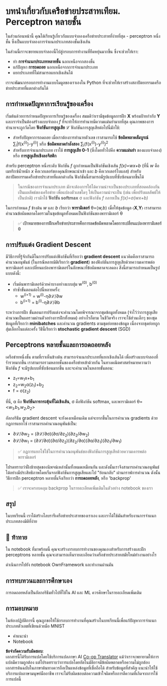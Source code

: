 <!--
CO_OP_TRANSLATOR_METADATA:
{
  "original_hash": "df98b2c59f87d8543135301e87969f70",
  "translation_date": "2025-05-20T02:20:21+00:00",
  "source_file": "15-rag-and-vector-databases/data/own_framework.md",
  "language_code": "th"
}
-->
# บทนำเกี่ยวกับเครือข่ายประสาทเทียม. Perceptron หลายชั้น

ในส่วนก่อนหน้านี้ คุณได้เรียนรู้เกี่ยวกับแบบจำลองเครือข่ายประสาทที่ง่ายที่สุด - perceptron หนึ่งชั้น ซึ่งเป็นแบบจำลองการจำแนกประเภทสองชั้นเชิงเส้น

ในส่วนนี้เราจะขยายแบบจำลองนี้ไปสู่กรอบการทำงานที่ยืดหยุ่นมากขึ้น ซึ่งจะช่วยให้เรา:

* ทำ **การจำแนกประเภทหลายชั้น** นอกเหนือจากสองชั้น
* แก้ปัญหา **การถดถอย** นอกเหนือจากการจำแนกประเภท
* แยกประเภทที่ไม่สามารถแยกเชิงเส้นได้

เราจะพัฒนากรอบการทำงานแบบโมดูลของเราเองใน Python ที่จะช่วยให้เราสร้างสถาปัตยกรรมเครือข่ายประสาทที่แตกต่างกันได้

## การกำหนดปัญหาการเรียนรู้ของเครื่อง

เริ่มต้นด้วยการกำหนดปัญหาการเรียนรู้ของเครื่อง สมมติว่าเรามีชุดข้อมูลการฝึก **X** พร้อมป้ายกำกับ **Y** และเราจำเป็นต้องสร้างแบบจำลอง *f* ที่จะทำให้การทำนายมีความแม่นยำมากที่สุด คุณภาพของการทำนายจะถูกวัดโดย **ฟังก์ชันการสูญเสีย** ℒ ฟังก์ชันการสูญเสียต่อไปนี้มักใช้:

* สำหรับปัญหาการถดถอย เมื่อเราต้องการทำนายตัวเลข เราสามารถใช้ **ข้อผิดพลาดสัมบูรณ์** ∑<sub>i</sub>|f(x<sup>(i)</sup>)-y<sup>(i)</sup>| หรือ **ข้อผิดพลาดกำลังสอง** ∑<sub>i</sub>(f(x<sup>(i)</sup>)-y<sup>(i)</sup>)<sup>2</sup>
* สำหรับการจำแนกประเภท เราใช้ **การสูญเสีย 0-1** (ซึ่งโดยทั่วไปคือ **ความแม่นยำ** ของแบบจำลอง) หรือ **การสูญเสียเชิงลอจิสติก**

สำหรับ perceptron หนึ่งระดับ ฟังก์ชัน *f* ถูกกำหนดเป็นฟังก์ชันเชิงเส้น *f(x)=wx+b* (ที่นี่ *w* คือเมทริกซ์น้ำหนัก *x* คือเวกเตอร์ของคุณลักษณะนำเข้า และ *b* คือเวกเตอร์ไบแอส) สำหรับสถาปัตยกรรมเครือข่ายประสาทที่แตกต่างกัน ฟังก์ชันนี้สามารถมีรูปแบบที่ซับซ้อนมากขึ้นได้

> ในกรณีของการจำแนกประเภท มักจะต้องการให้ได้ความน่าจะเป็นของประเภทที่สอดคล้องกันเป็นผลลัพธ์ของเครือข่าย เพื่อแปลงตัวเลขใดๆ ให้เป็นความน่าจะเป็น (เช่น เพื่อปรับผลลัพธ์ให้เป็นปกติ) เรามักใช้ **ฟังก์ชัน softmax** σ และฟังก์ชัน *f* กลายเป็น *f(x)=σ(wx+b)*

ในการกำหนด *f* ข้างต้น *w* และ *b* เรียกว่า **พารามิเตอร์** θ=⟨*w,b*⟩ เมื่อให้ชุดข้อมูล ⟨**X**,**Y**⟩ เราสามารถคำนวณข้อผิดพลาดโดยรวมในชุดข้อมูลทั้งหมดเป็นฟังก์ชันของพารามิเตอร์ θ

> ✅ **เป้าหมายของการฝึกเครือข่ายประสาทคือการลดข้อผิดพลาดโดยการเปลี่ยนแปลงพารามิเตอร์ θ**

## การปรับแต่ง Gradient Descent

มีวิธีการที่รู้จักกันดีในการปรับแต่งฟังก์ชันที่เรียกว่า **gradient descent** แนวคิดคือเราสามารถคำนวณอนุพันธ์ (ในกรณีหลายมิติเรียกว่า **gradient**) ของฟังก์ชันการสูญเสียด้วยความเคารพต่อพารามิเตอร์ และเปลี่ยนแปลงพารามิเตอร์ในลักษณะที่ข้อผิดพลาดจะลดลง สิ่งนี้สามารถกำหนดเป็นรูปแบบดังนี้:

* เริ่มต้นพารามิเตอร์ด้วยค่าบางอย่างแบบสุ่ม w<sup>(0)</sup>, b<sup>(0)</sup>
* ทำซ้ำขั้นตอนต่อไปนี้หลายครั้ง:
    - w<sup>(i+1)</sup> = w<sup>(i)</sup>-η∂ℒ/∂w
    - b<sup>(i+1)</sup> = b<sup>(i)</sup>-η∂ℒ/∂b

ระหว่างการฝึก ขั้นตอนการปรับแต่งจะคำนวณโดยพิจารณาจากชุดข้อมูลทั้งหมด (จำไว้ว่าการสูญเสียคำนวณเป็นผลรวมผ่านตัวอย่างการฝึกทั้งหมด) อย่างไรก็ตาม ในชีวิตจริง เราจะใช้ส่วนเล็กๆ ของชุดข้อมูลที่เรียกว่า **minibatches** และคำนวณ gradients ตามชุดย่อยของข้อมูล เนื่องจากชุดย่อยถูกสุ่มเลือกในแต่ละครั้ง วิธีนี้เรียกว่า **stochastic gradient descent** (SGD)

## Perceptrons หลายชั้นและการถดถอยหลัง

เครือข่ายหนึ่งชั้น ตามที่เราเห็นข้างต้น สามารถจำแนกประเภทที่แยกเชิงเส้นได้ เพื่อสร้างแบบจำลองที่ร่ำรวยมากขึ้น เราสามารถรวมหลายชั้นของเครือข่ายเข้าด้วยกัน ในทางคณิตศาสตร์หมายความว่าฟังก์ชัน *f* จะมีรูปแบบที่ซับซ้อนมากขึ้น และจะคำนวณในหลายขั้นตอน:
* z<sub>1</sub>=w<sub>1</sub>x+b<sub>1</sub>
* z<sub>2</sub>=w<sub>2</sub>α(z<sub>1</sub>)+b<sub>2</sub>
* f = σ(z<sub>2</sub>)

ที่นี่, α คือ **ฟังก์ชันการกระตุ้นที่ไม่เชิงเส้น**, σ คือฟังก์ชัน softmax, และพารามิเตอร์ θ=<*w<sub>1</sub>,b<sub>1</sub>,w<sub>2</sub>,b<sub>2</sub>*>

อัลกอริธึม gradient descent จะยังคงเหมือนเดิม แต่จะยากขึ้นในการคำนวณ gradients ด้วยกฎการแยกโซ่ เราสามารถคำนวณอนุพันธ์เป็น:

* ∂ℒ/∂w<sub>2</sub> = (∂ℒ/∂σ)(∂σ/∂z<sub>2</sub>)(∂z<sub>2</sub>/∂w<sub>2</sub>)
* ∂ℒ/∂w<sub>1</sub> = (∂ℒ/∂σ)(∂σ/∂z<sub>2</sub>)(∂z<sub>2</sub>/∂α)(∂α/∂z<sub>1</sub>)(∂z<sub>1</sub>/∂w<sub>1</sub>)

> ✅ กฎการแยกโซ่ใช้ในการคำนวณอนุพันธ์ของฟังก์ชันการสูญเสียด้วยความเคารพต่อพารามิเตอร์

โปรดทราบว่าฝั่งซ้ายสุดของนิพจน์เหล่านั้นทั้งหมดเหมือนกัน และดังนั้นเราจึงสามารถคำนวณอนุพันธ์ได้อย่างมีประสิทธิภาพโดยเริ่มจากฟังก์ชันการสูญเสียและไป "ย้อนกลับ" ผ่านกราฟการคำนวณ ดังนั้นวิธีการฝึก perceptron หลายชั้นจึงเรียกว่า **การถดถอยหลัง**, หรือ 'backprop'

> ✅ เราจะครอบคลุม backprop ในรายละเอียดเพิ่มเติมในตัวอย่าง notebook ของเรา

## สรุป

ในบทเรียนนี้ เราได้สร้างไลบรารีเครือข่ายประสาทของเราเอง และเราได้ใช้มันสำหรับงานการจำแนกประเภทสองมิติที่ง่าย

## 🚀 ท้าทาย

ใน notebook ที่มาพร้อมนี้ คุณจะสร้างกรอบการทำงานของคุณเองสำหรับการสร้างและฝึก perceptrons หลายชั้น คุณจะสามารถเห็นรายละเอียดว่าเครือข่ายประสาทสมัยใหม่ทำงานอย่างไร

ดำเนินการไปยัง notebook OwnFramework และทำงานผ่านมัน

## การทบทวนและการศึกษาเอง

การถดถอยหลังเป็นอัลกอริธึมทั่วไปที่ใช้ใน AI และ ML ควรศึกษาในรายละเอียดเพิ่มเติม

## การมอบหมาย

ในห้องปฏิบัติการนี้ คุณถูกขอให้ใช้กรอบการทำงานที่คุณสร้างในบทเรียนนี้เพื่อแก้ปัญหาการจำแนกประเภทตัวเลขที่เขียนด้วยมือ MNIST

* คำแนะนำ
* Notebook

**ข้อจำกัดความรับผิดชอบ**:  
เอกสารนี้ได้รับการแปลโดยใช้บริการแปลภาษา AI [Co-op Translator](https://github.com/Azure/co-op-translator) แม้ว่าเราจะพยายามให้การแปลมีความถูกต้อง แต่โปรดทราบว่าการแปลโดยอัตโนมัติอาจมีข้อผิดพลาดหรือความไม่ถูกต้อง เอกสารต้นฉบับในภาษาต้นทางควรถือเป็นแหล่งข้อมูลที่เชื่อถือได้ สำหรับข้อมูลที่สำคัญ แนะนำให้ใช้บริการแปลภาษามนุษย์มืออาชีพ เราจะไม่รับผิดชอบต่อความเข้าใจผิดหรือการตีความที่เกิดจากการใช้การแปลนี้
